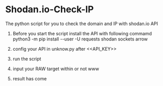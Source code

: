 # Shodan.io-Check-IP
The python script for you to check the domain and IP with shodan.io API

1. Before you start the script install the API with following commamd
python3 -m pip install --user -U requests shodan sockets arrow

2. config your API in unknow.py after <<API_KEY>>
3. run the script
4. input your RAW target within or not www
5. result has come
